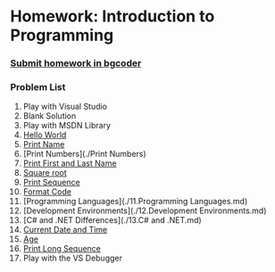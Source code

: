 Homework: Introduction to Programming
=====================================

### [Submit homework in bgcoder](http://bgcoder.com/Contests/314/CSharp-Fundamentals-01-Introduction-to-Programming)

### Problem List

1. Play with Visual Studio
1. Blank Solution
1. Play with MSDN Library
1. [Hello World](./HelloWorld)
1. [Print Name](./PrintName)
1. [Print Numbers](./Print Numbers)
1. [Print First and Last Name](./PrintFirstAndLastName)
1. [Square root](./SquareRoot)
1. [Print Sequence](./PrintSequence)
1. [Format Code](./FormatCode)
1. [Programming Languages](./11.Programming Languages.md)
1. [Development Environments](./12.Development Environments.md)
1. [C# and .NET Differences](./13.C# and .NET.md)
1. [Current Date and Time](./CurrentDateAndTime)
1. [Age](./Age)
1. [Print Long Sequence](./LongSequence)
1. Play with the VS Debugger
